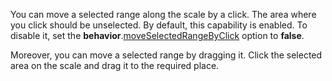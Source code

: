 You can move a selected range along the scale by a click. The area where you click should be unselected. By default, this capability is enabled. To disable it, set the **behavior**.[moveSelectedRangeByClick](/api-reference/20%20Data%20Visualization%20Widgets/dxRangeSelector/1%20Configuration/behavior/moveSelectedRangeByClick.md '/Documentation/ApiReference/Data_Visualization_Widgets/dxRangeSelector/Configuration/behavior/#moveSelectedRangeByClick') option to **false**.

<div class="simulator-desktop-container" data-view="/Content/Applications/19_1/DataVisualization/RangeSelectorHowTos/moveSelectedRangeByClick.html, /Content/Applications/19_1/DataVisualization/RangeSelectorHowTos/moveSelectedRangeByClick.js"></div>

Moreover, you can move a selected range by dragging it. Click the selected area on the scale and drag it to the required place.